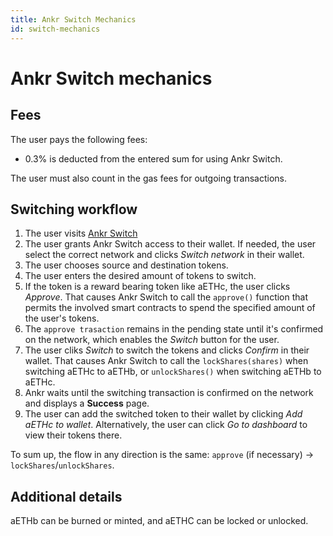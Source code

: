 ```yaml
---
title: Ankr Switch Mechanics
id: switch-mechanics
---
```


# Ankr Switch mechanics

## Fees 

The user pays the following fees:
* 0.3% is deducted from the entered sum for using Ankr Switch.

The user must also count in the gas fees for outgoing transactions.

## Switching workflow

1. The user visits [Ankr Switch](https://www.ankr.com/earn/switch/)
2. The user grants Ankr Switch access to their wallet. If needed, the user select the correct network and clicks *Switch network* in their wallet.
3. The user chooses source and destination tokens.
4. The user enters the desired amount of tokens to switch.
5. If the token is a reward bearing token like aETHc, the user clicks *Approve*. 
   That causes Ankr Switch to call the `approve()` function that permits the involved smart contracts to spend the specified amount of the user's tokens.
6. The `approve trasaction` remains in the pending state until it's confirmed on the network, which enables the *Switch* button for the user.  
7. The user cliks *Switch* to switch the tokens and clicks *Confirm* in their wallet.
   That causes Ankr Switch to call the `lockShares(shares)` when switching aETHc to aETHb, or `unlockShares()` when switching aETHb to aETHc.
8. Ankr waits until the switching transaction is confirmed on the network and displays a **Success** page.
9. The user can add the switched token to their wallet by clicking *Add aETHc to wallet*. Alternatively, the user can click *Go to dashboard* to view their tokens there.

To sum up, the flow in any direction is the same: `approve` (if necessary) -> `lockShares`/`unlockShares`.

## Additional details

aETHb can be burned or minted, and aETHC can be locked or unlocked.
